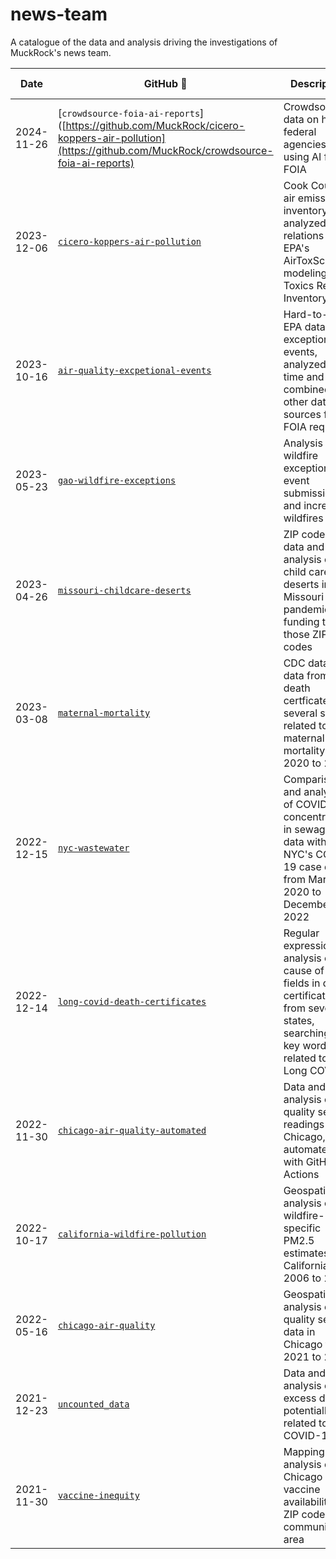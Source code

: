 # news-team

A catalogue of the data and analysis driving the investigations of MuckRock's news team.

| Date       | GitHub :link:                                                                                | Description                                                                                                                                   |                                                        Article                                                        |                                              Reporting Tipsheet                                              |
| ---------- | -------------------------------------------------------------------------------------------- | --------------------------------------------------------------------------------------------------------------------------------------------- | :-------------------------------------------------------------------------------------------------------------------: | :----------------------------------------------------------------------------------------------------------: |
| 2024-11-26 | [`crowdsource-foia-ai-reports`]([https://github.com/MuckRock/cicero-koppers-air-pollution](https://github.com/MuckRock/crowdsource-foia-ai-reports) | Crowdsourced data on how federal agencies are using AI for FOIA | [:newspaper:](https://www.muckrock.com/news/archives/2024/nov/26/foia-annual-reports-crowdsourced-ai/) |
| 2023-12-06 | [`cicero-koppers-air-pollution`](https://github.com/MuckRock/cicero-koppers-air-pollution) | Cook County air emissions inventory data, analyzed in relations to EPA's AirToxScreen modeling and Toxics Release Inventory | [:newspaper:](https://www.muckrock.com/news/archives/2023/dec/06/koppers-hazardous-industrial-polluters-cicero/) | |
|2023-10-16  | [`air-quality-excpetional-events`](https://github.com/MuckRock/air-quality-exceptional-events) | Hard-to-find EPA data on exceptional events, analyzed over time and combined with other data sources from FOIA requests | [:newspaper:](https://www.muckrock.com/news/archives/2023/oct/16/revealed-clean-air-act-loophole/) |  [:bulb:](https://docs.google.com/document/d/1yQlEXpj3v7B13exZo9FrNr-oXhjSvgymZwjfzQ1uMT4/edit?usp=sharing)|
| 2023-05-23 | [`gao-wildfire-exceptions`](https://github.com/MuckRock/gao-wildfire-exceptions)             | Analysis of wildfire exceptional event submissions and increasing wildfires                                                                   |          [:newspaper:](https://www.muckrock.com/news/archives/2023/may/23/wildfire-smoke-exceptional-event/)          |                                                                                                              |
| 2023-04-26 | [`missouri-childcare-deserts`](https://github.com/MuckRock/missouri-childcare-deserts)       | ZIP code level data and analysis of child care deserts in Missouri and pandemic funding to those ZIP codes                                    |         [:newspaper:](https://www.muckrock.com/news/archives/2023/apr/26/disappearing-daycare-missouri-data/)         |                                                                                                              |
| 2023-03-08 | [`maternal-mortality`](https://github.com/MuckRock/maternal-mortality)                       | CDC data and data from death certficates in several states related to U.S. maternal mortality from 2020 to 2022                               |          [:newspaper:](https://www.muckrock.com/news/archives/2023/mar/08/maternal-mortality-data-release/)           |                                                                                                              |
| 2022-12-15 | [`nyc-wastewater`](https://github.com/MuckRock/nyc-wastewater)                               | Comparison and analysis of COVID-19 concentrations in sewage data with NYC's COVID-19 case data from March 2020 to December 2022              |    [:newspaper:](https://www.muckrock.com/news/archives/2022/dec/15/wastewater-new-york-city-covid-surveillance/)     |                                                                                                              |
| 2022-12-14 | [`long-covid-death-certificates`](https://github.com/MuckRock/long-covid-death-certificates) | Regular expression analysis of cause of death fields in death certificates from several states, searching for key words related to Long COVID |          [:newspaper:](https://www.muckrock.com/news/archives/2022/dec/14/long-covid-cdc-muckrock-analysis/)          |                                                                                                              |
| 2022-11-30 | [`chicago-air-quality-automated`](https://github.com/MuckRock/chicago-air-quality-automated) | Data and analysis of air quality sensor readings in Chicago, automated with GitHub Actions                                                    |         [:newspaper:](https://www.muckrock.com/news/archives/2022/nov/30/chicago-air-pollution-data-release/)         |                                                                                                              |
| 2022-10-17 | [`california-wildfire-pollution`](https://github.com/MuckRock/california-wildfire-pollution) | Geospatial analysis of wildfire-specific PM2.5 estimates in California from 2006 to 2020                                                      |   [:newspaper:](https://www.muckrock.com/news/archives/2022/oct/17/wildfire-california-particulate-matter-health/)    |                                                                                                              |
| 2022-05-16 | [`chicago-air-quality`](https://github.com/MuckRock/chicago-air-quality)                     | Geospatial analysis of air quality sensor data in Chicago from 2021 to 2022                                                                   |          [:newspaper:](https://www.muckrock.com/news/archives/2022/may/16/chicagos-air-pollution-hotspots/)           | [:bulb:](https://www.muckrock.com/news/archives/2022/may/16/how-we-analyzed-chicago-air-pollution-hotspots/) |
| 2021-12-23 | [`uncounted_data`](https://github.com/MuckRock/uncounted_data)                               | Data and analysis of excess deaths potentially related to COVID-19                                                                            |  [:newspaper:](https://www.muckrock.com/news/archives/2021/dec/23/uncounted-the-hidden-death-toll-of-the-pandemic/)   |         [:bulb:](https://www.muckrock.com/news/archives/2022/jan/06/how-to-use-uncounted-cdc-data/)          |
| 2021-11-30 | [`vaccine-inequity`](https://github.com/MuckRock/chicago-vaccine-inequity)                   | Mapping and analysis of Chicago vaccine availability by ZIP code and community area                                                           | [:newspaper:](https://www.muckrock.com/news/archives/2021/nov/30/vaccine-disparities-led-unnecessary-deaths-chicago/) |                                                                                                              |
